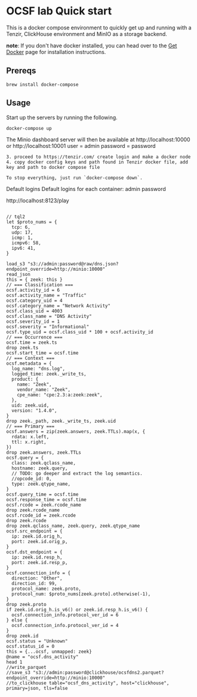 <!--
 Licensed to the Apache Software Foundation (ASF) under one
 or more contributor license agreements.  See the NOTICE file
 distributed with this work for additional information
 regarding copyright ownership.  The ASF licenses this file
 to you under the Apache License, Version 2.0 (the
 "License"); you may not use this file except in compliance
 with the License.  You may obtain a copy of the License at

   http://www.apache.org/licenses/LICENSE-2.0

 Unless required by applicable law or agreed to in writing,
 software distributed under the License is distributed on an
 "AS IS" BASIS, WITHOUT WARRANTIES OR CONDITIONS OF ANY
 KIND, either express or implied.  See the License for the
 specific language governing permissions and limitations
 under the License.
-->
# OCSF lab Quick start
This is a docker compose environment to quickly get up and running with a Tenzir, ClickHouse environment and MinIO as a storage backend.

**note**: If you don't have docker installed, you can head over to the [Get Docker](https://docs.docker.com/get-docker/)
page for installation instructions.

## Prereqs

`brew install docker-compose`

## Usage
Start up the  servers by running the following.
```
docker-compose up
```
The Minio dashboard server will then be available at http://localhost:10000 or http://localhost:10001
user = admin
password = password
```
3. proceed to https://tenzir.com/ create login and make a docker node 
4. copy docker config keys and path found in Tenzir docker file, add key and path to docker compose file 

To stop everything, just run `docker-compose down`.
```
Default logins
Default logins for each container:
admin 
password

http://localhost:8123/play
```

// tql2
let $proto_nums = {
  tcp: 6,
  udp: 17,
  icmp: 1,
  icmpv6: 58,
  ipv6: 41,
}

load_s3 "s3://admin:password@raw/dns.json?endpoint_override=http://minio:10000"
read_json
this = { zeek: this }
// === Classification ===
ocsf.activity_id = 6
ocsf.activity_name = "Traffic"
ocsf.category_uid = 4
ocsf.category_name = "Network Activity"
ocsf.class_uid = 4003
ocsf.class_name = "DNS Activity"
ocsf.severity_id = 1
ocsf.severity = "Informational"
ocsf.type_uid = ocsf.class_uid * 100 + ocsf.activity_id
// === Occurrence ===
ocsf.time = zeek.ts
drop zeek.ts
ocsf.start_time = ocsf.time
// === Context ===
ocsf.metadata = {
  log_name: "dns.log",
  logged_time: zeek._write_ts,
  product: {
    name: "Zeek",
    vendor_name: "Zeek",
    cpe_name: "cpe:2.3:a:zeek:zeek",
  },
  uid: zeek.uid,
  version: "1.4.0",
}
drop zeek._path, zeek._write_ts, zeek.uid
// === Primary ===
ocsf.answers = zip(zeek.answers, zeek.TTLs).map(x, {
  rdata: x.left,
  ttl: x.right,
})
drop zeek.answers, zeek.TTLs
ocsf.query = {
  class: zeek.qclass_name,
  hostname: zeek.query,
  // TODO: go deeper and extract the log semantics.
  //opcode_id: 0,
  type: zeek.qtype_name,
}
ocsf.query_time = ocsf.time
ocsf.response_time = ocsf.time
ocsf.rcode = zeek.rcode_name
drop zeek.rcode_name
ocsf.rcode_id = zeek.rcode
drop zeek.rcode
drop zeek.qclass_name, zeek.query, zeek.qtype_name
ocsf.src_endpoint = {
  ip: zeek.id.orig_h,
  port: zeek.id.orig_p,
}
ocsf.dst_endpoint = {
  ip: zeek.id.resp_h,
  port: zeek.id.resp_p,
}
ocsf.connection_info = {
  direction: "Other",
  direction_id: 99,
  protocol_name: zeek.proto,
  protocol_num: $proto_nums[zeek.proto].otherwise(-1),
}
drop zeek.proto
if zeek.id.orig_h.is_v6() or zeek.id.resp_h.is_v6() {
  ocsf.connection_info.protocol_ver_id = 6
} else {
  ocsf.connection_info.protocol_ver_id = 4
}
drop zeek.id
ocsf.status = "Unknown"
ocsf.status_id = 0
this = {...ocsf, unmapped: zeek}
@name = "ocsf.dns_activity"
head 1
//write_parquet
//save_s3 "s3://admin:password@clickhouse/ocsfdns2.parquet?endpoint_override=http://minio:10000"
//to_clickhouse table="ocsf_dns_activity", host="clickhouse", primary=json, tls=false
```
